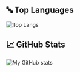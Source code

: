 ## 🔤 Top Languages

![Top Langs](https://github-readme-stats.vercel.app/api/top-langs/?username=S-Sajith&layout=compact&theme=dark)

## 📈 GitHub Stats

![My GitHub stats](https://github-readme-stats.vercel.app/api?username=S-Sajith&show_icons=true&theme=dark&count_private=true&hide=stars)

